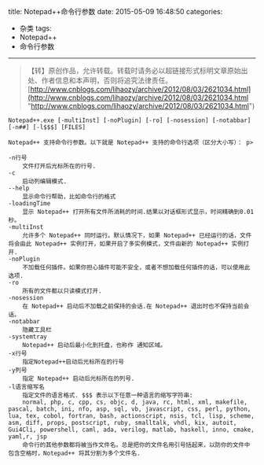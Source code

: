 title: Notepad++命令行参数
date: 2015-05-09 16:48:50
categories:
- 杂类
tags:
- Notepad++
- 命令行参数
---
>【转】原创作品，允许转载。转载时请务必以超链接形式标明文章原始出处、作者信息和本声明，否则将追究法律责任。
>[http://www.cnblogs.com/lihaozy/archive/2012/08/03/2621034.html](http://www.cnblogs.com/lihaozy/archive/2012/08/03/2621034.html "http://www.cnblogs.com/lihaozy/archive/2012/08/03/2621034.html")

`Notepad++.exe [-multiInst] [-noPlugin] [-ro] [-nosession] [-notabbar] [-n##] [-l$$$] [FILES]`

```
Notepad++ 支持命令行参数。以下就是 Notepad++ 支持的命令行选项（区分大小写）： p>

-n行号
    文件打开后光标所在的行号.
-c
    启动列编辑模式.
--help
    显示命令行帮助，比如命令行的格式
-loadingTime
    显示 Notepad++ 打开所有文件所消耗的时间.结果以对话框形式显示，时间精确到0.01秒。
-multiInst
    允许多个 Notepad++ 同时运行。默认情况下，如果 Notepad++ 已经运行的话，文件将会由此 Notepad++ 实例打开，如果开启了多实例模式，文件由新的 Notepad++ 实例打开.
-noPlugin
    不加载任何插件。如果你担心插件可能不安全，或者不想加载任何插件的话，可以使用此选项.
-ro
    所有的文件都以只读模式打开.
-nosession
    在 Notepad++ 启动后不加载之前保持的会话.在 Notepad++ 退出时也不保持当前会话。
-notabbar
    隐藏工具栏
-systemtray
    Notepad++ 启动后最小化到托盘，也称作 通知区域。
-x行号
    指定Notepad++启动后光标所在的行号
-y列号
    指定 Notepad++ 启动后光标所在的列号.
-l语言缩写名
    指定文件的语言格式. $$$ 表示以下任意一种语言的缩写字符串:
    normal, php, c, cpp, cs, objc, d, java, rc, html, xml, makefile, pascal, batch, ini, nfo, asp, sql, vb, javascript, css, perl, python, lua, tex, cobol, fortran, bash, actionscript, nsis, tcl, lisp, scheme, asm, diff, props, postscript, ruby, smalltalk, vhdl, kix, autoit, Gui4Cli, powershell, caml, ada, verilog, matlab, haskell, inno, cmake, yaml,r, jsp
    命令行的其他参数都将被当作文件名。总是把你的文件名用引号括起来，以防你的文件中包含空格时，Notepad++ 将其分割为多个文件名. 
```